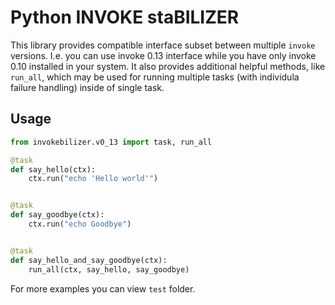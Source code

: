# Python INVOKE staBILIZER

This library provides compatible interface subset between multiple `invoke` versions.
I.e. you can use invoke 0.13 interface while you have only invoke 0.10 installed in your system.
It also provides additional helpful methods, like `run_all`, which may be used for running multiple tasks (with individula failure handling) inside of single task.

## Usage

```python
from invokebilizer.v0_13 import task, run_all

@task
def say_hello(ctx):
    ctx.run("echo 'Hello world'")


@task
def say_goodbye(ctx):
    ctx.run("echo Goodbye")


@task
def say_hello_and_say_goodbye(ctx):
    run_all(ctx, say_hello, say_goodbye)
```

For more examples you can view `test` folder.
